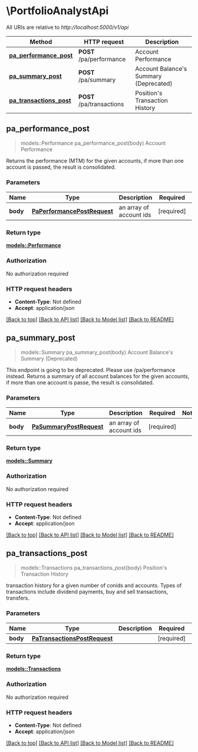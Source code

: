 # \PortfolioAnalystApi

All URIs are relative to *http://localhost:5000/v1/api*

Method | HTTP request | Description
------------- | ------------- | -------------
[**pa_performance_post**](PortfolioAnalystApi.md#pa_performance_post) | **POST** /pa/performance | Account Performance
[**pa_summary_post**](PortfolioAnalystApi.md#pa_summary_post) | **POST** /pa/summary | Account Balance's Summary (Deprecated)
[**pa_transactions_post**](PortfolioAnalystApi.md#pa_transactions_post) | **POST** /pa/transactions | Position's Transaction History



## pa_performance_post

> models::Performance pa_performance_post(body)
Account Performance

Returns the performance (MTM) for the given accounts, if more than one account is passed, the result is consolidated.

### Parameters


Name | Type | Description  | Required | Notes
------------- | ------------- | ------------- | ------------- | -------------
**body** | [**PaPerformancePostRequest**](PaPerformancePostRequest.md) | an array of account ids | [required] |

### Return type

[**models::Performance**](performance.md)

### Authorization

No authorization required

### HTTP request headers

- **Content-Type**: Not defined
- **Accept**: application/json

[[Back to top]](#) [[Back to API list]](../README.md#documentation-for-api-endpoints) [[Back to Model list]](../README.md#documentation-for-models) [[Back to README]](../README.md)


## pa_summary_post

> models::Summary pa_summary_post(body)
Account Balance's Summary (Deprecated)

This endpoint is going to be deprecated. Please use /pa/performance instead. Returns a summary of all account balances for the given accounts, if more than one account is passe, the result is consolidated.

### Parameters


Name | Type | Description  | Required | Notes
------------- | ------------- | ------------- | ------------- | -------------
**body** | [**PaSummaryPostRequest**](PaSummaryPostRequest.md) | an array of account ids | [required] |

### Return type

[**models::Summary**](summary.md)

### Authorization

No authorization required

### HTTP request headers

- **Content-Type**: Not defined
- **Accept**: application/json

[[Back to top]](#) [[Back to API list]](../README.md#documentation-for-api-endpoints) [[Back to Model list]](../README.md#documentation-for-models) [[Back to README]](../README.md)


## pa_transactions_post

> models::Transactions pa_transactions_post(body)
Position's Transaction History

transaction history for a given number of conids and accounts. Types of transactions include dividend payments, buy and sell transactions, transfers. 

### Parameters


Name | Type | Description  | Required | Notes
------------- | ------------- | ------------- | ------------- | -------------
**body** | [**PaTransactionsPostRequest**](PaTransactionsPostRequest.md) |  | [required] |

### Return type

[**models::Transactions**](transactions.md)

### Authorization

No authorization required

### HTTP request headers

- **Content-Type**: Not defined
- **Accept**: application/json

[[Back to top]](#) [[Back to API list]](../README.md#documentation-for-api-endpoints) [[Back to Model list]](../README.md#documentation-for-models) [[Back to README]](../README.md)

